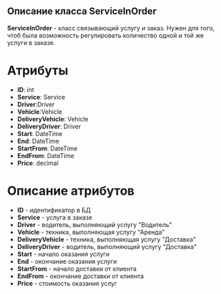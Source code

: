 ## Описание класса ServiceInOrder
**ServiceInOrder** - класс связывающий услугу и заказ. Нужен для того, чтоб была возможность регулировать количество одной и той же услуги в заказе.
# Атрибуты
- **ID**: int
- **Service**: Service
- **Driver**:Driver
- **Vehicle**:Vehicle
- **DeliveryVehicle**: Vehicle
- **DeliveryDriver**: Driver
- **Start**: DateTime
- **End**: DateTime
- **StartFrom**: DateTime
- **EndFrom**: DateTime
- **Price**: decimal
# Описание атрибутов
- **ID** - идентификатор в БД
- **Service** - услуга в заказе
- **Driver** - водитель, выполняющий услугу "Водитель"
- **Vehicle** -  техника, выполняющая услугу "Аренда"
- **DeliveryVehicle** - техника, выполняющая услугу "Доставка"
- **DeliveryDriver** - водитель, выполняющий услугу "Доставка"
- **Start** - начало оказания услуги
- **End** - окончание оказания услуги
- **StartFrom** - начало доставки от клиента
- **EndFrom** - окончание доставки от клиента
- **Price** - стоимость оказания услуг
